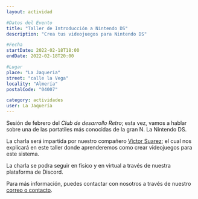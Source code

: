 ```yaml
---
layout: actividad

#Datos del Evento
title: "Taller de Introducción a Nintendo DS"
description: "Crea tus videojuegos para Nintendo DS"

#Fecha
startDate: 2022-02-18T18:00
endDate: 2022-02-18T20:00

#Lugar
place: "La Jaqueria"
street: "calle la Vega"
locality: "Almería"
postalCode: "04007"

category: actividades
user: La Jaquería
---
```


Sesión de febrero del _Club de desarrollo Retro_; esta vez, vamos a hablar sobre una de las portatiles más conocidas de la gran N. La Nintendo DS.

La charla será impartida por nuestro compañero [Victor Suarez](https://twitter.com/zerasul); el cual nos explicará en este taller donde aprenderemos como crear videojuegos para este sistema.

La charla se podra seguir en físico y en virtual a través de nuestra plataforma de Discord.

Para más información, puedes contactar con nosotros a través de nuestro [correo o contacto](https://lajaqueria.org/contacto/).
